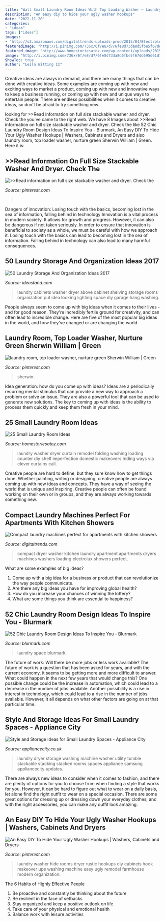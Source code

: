 ```yaml
---
title: "Wall Small Laundry Room Ideas With Top Loading Washer ~ Laundry Washer Hide Rooms Dryer Rustic Hookups Diy Cabinets Hook Makeover Ups Washing Machine Easy Ugly Remodel Farmhouse Modern Organization"
description: "An easy diy to hide your ugly washer hookups"
date: "2022-11-20"
categories:
- "ideas"
tags: ["ideas"]
images:
- "http://s3.amazonaws.com/digitaltrends-uploads-prod/2015/04/Electrolux-Compact-Front-Loading-Washer-and-Dryer.jpg"
featuredImage: "http://i.pinimg.com/736x/6f/e8/d7/6fe8d73da8d5fbe5f67dd695d61d7300.jpg"
featured_image: "http://www.homestoriesatoz.com/wp-content/uploads/2015/02/front-loading-washer-and-dryer-with-counter-and-curtains.jpg"
image: "http://i.pinimg.com/736x/6f/e8/d7/6fe8d73da8d5fbe5f67dd695d61d7300.jpg"
ShowToc: true
author: "Leila Witting II"
---
```



Creative ideas are always in demand, and there are many things that can be done with creative ideas. Some examples are coming up with new and exciting ways to market a product, coming up with new and innovative ways to keep a business running, or coming up with new and unique ways to entertain people. There are endless possibilities when it comes to creative ideas, so don't be afraid to try something new.

	

		
looking for &gt;&gt;Read information on full size stackable washer and dryer. Check the you've came to the right web. We have 8 Images about &gt;&gt;Read information on full size stackable washer and dryer. Check the like 52 Chic Laundry Room Design Ideas To Inspire You - Blurmark, An Easy DIY To Hide Your Ugly Washer Hookups | Washers, Cabinets and Dryers and also laundry room, top loader washer, nurture green Sherwin William | Green. Here it is:
		
    
## &gt;&gt;Read Information On Full Size Stackable Washer And Dryer. Check The

<img loading=lazy src="https://i.pinimg.com/originals/3f/e1/bd/3fe1bd8a359ccf5e9f92cafb210937de.jpg" onerror="this.onerror=null;this.src='https://tse4.mm.bing.net/th?id=OIP.TEX00WlrP372z0Rqm0W0pAHaLk&amp;pid=15.1';" alt="&gt;&gt;Read information on full size stackable washer and dryer. Check the">

_Source: pinterest.com_

>. 

	

Dangers of innovation: Losing touch with the basics, becoming lost in the sea of information, falling behind in technology
Innovation is a vital process in modern society. It allows for growth and progress. However, it can also be dangerous if not taken seriously. In order to ensure that innovation is beneficial to society as a whole, we must be careful with how we approach it. Losing touch with the basics can lead to becoming lost in the sea of information. Falling behind in technology can also lead to many harmful consequences.

    
## 50 Laundry Storage And Organization Ideas 2017

<img loading=lazy src="http://ideastand.com/wp-content/uploads/2016/03/laundry-storage/33-laundry-storage-and-organization-ideas.jpg" onerror="this.onerror=null;this.src='https://tse4.mm.bing.net/th?id=OIP.E2wzPiZ2mdodNnQ33VNYFQHaK3&amp;pid=15.1';" alt="50 Laundry Storage And Organization Ideas 2017">

_Source: ideastand.com_

>laundry cabinets washer dryer above cabinet shelving storage rooms organization put idea looking lighting space diy garage hang washing. 

	

People always seem to come up with big ideas when it comes to their lives - and for good reason. They're incredibly fertile ground for creativity, and can often lead to incredible change. Here are five of the most popular big ideas in the world, and how they've changed or are changing the world.

    
## Laundry Room, Top Loader Washer, Nurture Green Sherwin William | Green

<img loading=lazy src="http://i.pinimg.com/736x/6f/e8/d7/6fe8d73da8d5fbe5f67dd695d61d7300.jpg" onerror="this.onerror=null;this.src='https://tse4.mm.bing.net/th?id=OIP.5uQKNan77HOZ0fPQHOikjAHaJ3&amp;pid=15.1';" alt="laundry room, top loader washer, nurture green Sherwin William | Green">

_Source: pinterest.com_

>sherwin. 

	

Idea generation: how do you come up with ideas?
Ideas are a periodically recurring mental stimulus that can provide a new way to approach a problem or solve an issue. They are also a powerful tool that can be used to generate new solutions. The key to coming up with ideas is the ability to process them quickly and keep them fresh in your mind.

    
## 25 Small Laundry Room Ideas

<img loading=lazy src="http://www.homestoriesatoz.com/wp-content/uploads/2015/02/front-loading-washer-and-dryer-with-counter-and-curtains.jpg" onerror="this.onerror=null;this.src='https://tse4.mm.bing.net/th?id=OIP.tTBwG1HMgIz5b9EH8ARXQgHaKK&amp;pid=15.1';" alt="25 Small Laundry Room Ideas">

_Source: homestoriesatoz.com_

>laundry washer dryer curtain remodel folding washing loading counter diy shelf imperfection domestic makeovers hiding ways via clever curtains call. 

	

Creative people are hard to define, but they sure know how to get things done. Whether painting, writing or designing, creative people are always coming up with new ideas and concepts. They have a way of seeing the world that is unique and inspiring. Creative people can often be found working on their own or in groups, and they are always working towards something new.

    
## Compact Laundry Machines Perfect For Apartments With Kitchen Showers

<img loading=lazy src="http://s3.amazonaws.com/digitaltrends-uploads-prod/2015/04/Electrolux-Compact-Front-Loading-Washer-and-Dryer.jpg" onerror="this.onerror=null;this.src='https://tse4.mm.bing.net/th?id=OIP.NbL-EXSZIQSoUnsP798gDQHaE8&amp;pid=15.1';" alt="Compact laundry machines perfect for apartments with kitchen showers">

_Source: digitaltrends.com_

>compact dryer washer kitchen laundry apartment apartments dryers machines washers loading electrolux showers perfect. 

	

What are some examples of big ideas?
1. Come up with a big idea for a business or product that can revolutionize the way people communicate.
2. Are there any big ideas you have for improving global health?
3. How do you increase your chances of winning the lottery?
4. What are some things you think are essential to happiness?

    
## 52 Chic Laundry Room Design Ideas To Inspire You - Blurmark

<img loading=lazy src="https://www.blurmark.com/wp-content/uploads/2017/01/Small-space-big-punch-laundry-room.jpeg" onerror="this.onerror=null;this.src='https://tse3.mm.bing.net/th?id=OIP.LF_MrpqZDR7VstW4f4T-EQHaLT&amp;pid=15.1';" alt="52 Chic Laundry Room Design Ideas To Inspire You - Blurmark">

_Source: blurmark.com_

>laundry space blurmark. 

	

The future of work: Will there be more jobs or less work available?
The future of work is a question that has been asked for years, and with the current economy, it seems to be getting more and more difficult to answer. What could happen in the next few years that would change this? One possible change could be the increase in automation, which could lead to a decrease in the number of jobs available. Another possibility is a rise in interest in technology, which could lead to a rise in the number of jobs available. However, it all depends on what other factors are going on at that particular time.

    
## Style And Storage Ideas For Small Laundry Spaces - Appliance City

<img loading=lazy src="https://acitytesting.s3.amazonaws.com/uploads/2015/10/SamsungStacked.jpg" onerror="this.onerror=null;this.src='https://tse3.mm.bing.net/th?id=OIP.jLxVICwqX8mYvGsFedVUngHaH1&amp;pid=15.1';" alt="Style and Storage Ideas for Small Laundry Spaces - Appliance City">

_Source: appliancecity.co.uk_

>laundry dryer storage washing machine washer utility tumble stackable stacking stacked rooms spaces appliance samsung appliancecity updates. 

	

There are always new ideas to consider when it comes to fashion, and there are plenty of options for you to choose from when finding a style that works for you. However, it can be hard to figure out what to wear on a daily basis, let alone find the right outfit to wear on a special occasion. There are some great options for dressing up or dressing down your everyday clothes, and with the right accessories, you can make any outfit look amazing.

    
## An Easy DIY To Hide Your Ugly Washer Hookups | Washers, Cabinets And Dryers

<img loading=lazy src="https://s-media-cache-ak0.pinimg.com/736x/45/55/79/455579082aedc1a3409451b99dda1d64.jpg" onerror="this.onerror=null;this.src='https://tse3.mm.bing.net/th?id=OIP.q0mXrsXYOHrVeqv5Lu-XswHaKJ&amp;pid=15.1';" alt="An Easy DIY To Hide Your Ugly Washer Hookups | Washers, Cabinets and Dryers">

_Source: pinterest.com_

>laundry washer hide rooms dryer rustic hookups diy cabinets hook makeover ups washing machine easy ugly remodel farmhouse modern organization. 

	

The 6 Habits of Highly Effective People
1. Be proactive and constantly be thinking about the future 
2. Be resilient in the face of setbacks 
3. Stay organized and keep a positive outlook on life 
4. Take care of your physical and emotional health 
5. Balance work with leisure activities 

